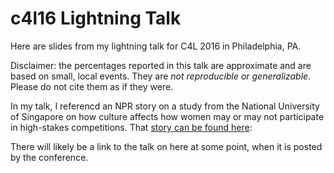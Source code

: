 # c4l16 Lightning Talk
Here are slides from my lightning talk for C4L 2016 in Philadelphia, PA.

Disclaimer: the percentages reported in this talk are approximate and are based on small, local events. They are *not reproducible or generalizable*. Please do not cite them as if they were.

In my talk, I referencd an NPR story on a study from the National University of Singapore on how culture affects how women may or may not participate in high-stakes competitions. That [story can be found here](http://www.npr.org/2016/03/01/468751715/how-does-gender-affect-ones-willingness-to-compete): 

There will likely be a link to the talk on here at some point, when it is posted by the conference.
